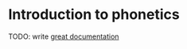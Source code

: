 # Introduction to phonetics

TODO: write [great documentation](http://jacobian.org/writing/what-to-write/)
